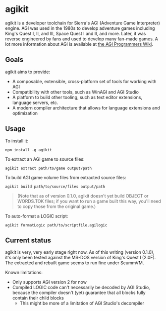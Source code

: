 # agikit

agikit is a developer toolchain for Sierra's AGI (Adventure Game Interpreter) engine.  AGI was used
in the 1980s to develop adventure games including King's Quest I, II, and III, Space Quest I and II,
and more.  Later, it was reverse engineered by fans and used to develop many fan-made games.
A lot more information about AGI is available at
[the AGI Programmers Wiki](http://agiwiki.sierrahelp.com).

## Goals

agikit aims to provide:

* A composable, extensible, cross-platform set of tools for working with AGI
* Compatibility with other tools, such as WinAGI and AGI Studio
* A platform to build other tooling, such as text editor extensions, language servers, etc.
* A modern compiler architecture that allows for language extensions and optimization

## Usage

To install it:

`npm install -g agikit`

To extract an AGI game to source files:

`agikit extract path/to/game output/path`

To build AGI game volume files from extracted source files:

`agikit build path/to/source/files output/path`

> (Note that as of version 0.1.0, agikit doesn't yet build OBJECT or WORDS.TOK files; if you want to
> run a game built this way, you'll need to copy those from the original game.)

To auto-format a LOGIC script:

`agikit formatLogic path/to/scriptfile.agilogic`

## Current status

agikit is very, very early stage right now.  As of this writing (version 0.1.0), it's only been
tested against the MS-DOS version of King's Quest I (2.0F).  The extracted and rebuilt game seems to run fine under ScummVM.

Known limitations:

* Only supports AGI version 2 for now
* Compiled LOGIC code can't necessarily be decoded by AGI Studio, because the compiler doesn't (yet) guarantee that all blocks fully contain their child blocks
  * This might be more of a limitation of AGI Studio's decompiler
